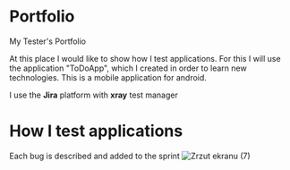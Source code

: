 # Portfolio
My Tester's Portfolio

At this place I would like to show how I test applications.
For this I will use the application "ToDoApp", which I created in order to learn new technologies. This is a mobile application for android.

I use the **Jira** platform with **xray** test manager

# How I test applications

Each bug is described and added to the sprint
![Zrzut ekranu (7)](https://user-images.githubusercontent.com/104514241/232498170-6fca08bd-34d5-4c5c-b27a-9c1944467ca2.png)
